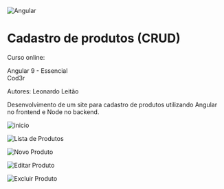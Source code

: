 ![Angular](frontend\srcassets\img\Logo_Angular.png)

# Cadastro de produtos (CRUD)

Curso online:

Angular 9 - Essencial  
Cod3r

Autores:
Leonardo Leitão

Desenvolvimento de um site para cadastro de produtos utilizando Angular no frontend e Node no backend. 

![inicio](CRUD_Angular/frontend\src\assets\img\Logo_Angular.png)

![Lista de Produtos](CRUD_Angular/frontend\src\assets\img\Lista_produtos.png)

![Novo Produto](CRUD_Angular/frontend\src\assets\img\Novo_produto.png)

![Editar Produto](CRUD_Angular/frontend\src\assets\img\Editar_produto.png)

![Excluir Produto](CRUD_Angular/frontend\src\assets\img\Excluir_produto.png)
 

 
